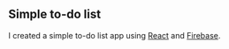 ## Simple to-do list

I created a simple to-do list app using [React](https://reactjs.org/) and [Firebase](https://firebase.google.com/).
